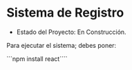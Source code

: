 <h1> Sistema de Registro</h1>

- Estado del Proyecto: En Construcción.

Para ejecutar el sistema; debes poner:

```npm install react````
